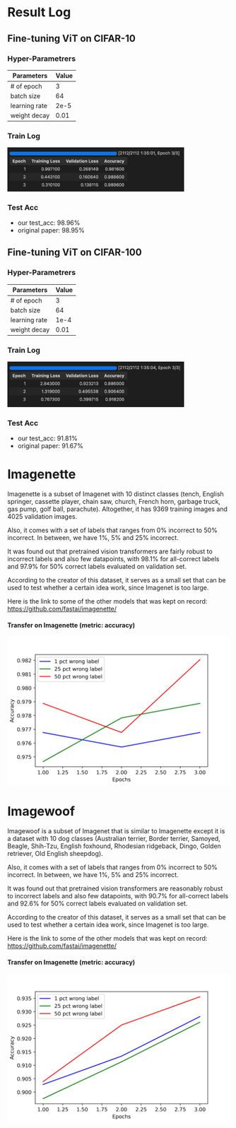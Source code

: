 # Result Log

## Fine-tuning ViT on CIFAR-10

### Hyper-Parametrers
| Parameters    | Value     |
| -----------   | ----------|
| # of epoch    | 3         |
| batch size    | 64        |
| learning rate | 2e-5      |
| weight decay  | 0.01      |

### Train Log
<img alt="cirfar-10 eval result" src="./fine_tuning/screenshots/eval_vit_cifar10.png" width="400">

### Test Acc
- our test_acc:     98.96%
- original paper: 98.95%


## Fine-tuning ViT on CIFAR-100

### Hyper-Parametrers
| Parameters    | Value     |
| -----------   | ----------|
| # of epoch    | 3         |
| batch size    | 64        |
| learning rate | 1e-4      |
| weight decay  | 0.01      |

### Train Log
<img alt="cirfar-100 eval result" src="./fine_tuning/screenshots/eval_vit_cifar100.png" width="400">

### Test Acc
- our test_acc:     91.81%
- original paper: 91.67%


# Imagenette

Imagenette is a subset of Imagenet with 10 distinct classes (tench, English springer, cassette player, chain saw, church, French horn, garbage truck, gas pump, golf ball, parachute). Altogether, it has 9369 training images and 4025 validation images. 


Also, it comes with a set of labels that ranges from 0\% incorrect to 50\% incorrect. In between, we have 1\%, 5\% and 25\% incorrect.

It was found out that pretrained vision transformers are fairly robust to incorrect labels and also few datapoints, with 98.1\% for all-correct labels and 97.9\% for 50\% correct labels evaluated on validation set.

According to the creator of this dataset, it serves as a small set that can be used to test whether a certain idea work, since Imagenet is too large.

Here is the link to some of the other models that was kept on record: https://github.com/fastai/imagenette/

#### Transfer on Imagenette (metric: accuracy)
<img alt="Transfer on Imagenette result" src="./imagenette/imagenette.png" width="600">


# Imagewoof

Imagewoof is a subset of Imagenet that is similar to Imagenette except it is a dataset with 10 dog classes (Australian terrier, Border terrier, Samoyed, Beagle, Shih-Tzu, English foxhound, Rhodesian ridgeback, Dingo, Golden retriever, Old English sheepdog).

Also, it comes with a set of labels that ranges from 0\% incorrect to 50\% incorrect. In between, we have 1\%, 5\% and 25\% incorrect.

It was found out that pretrained vision transformers are reasonably robust to incorrect labels and also few datapoints, with 90.7\% for all-correct labels and 92.6\% for 50\% correct labels evaluated on validation set.

According to the creator of this dataset, it serves as a small set that can be used to test whether a certain idea work, since Imagenet is too large.

Here is the link to some of the other models that was kept on record: https://github.com/fastai/imagenette/

#### Transfer on Imagenette (metric: accuracy)
<img alt="Transfer on Imagewoof result" src="./Imagewoof/imagewoof.png" width="600">


